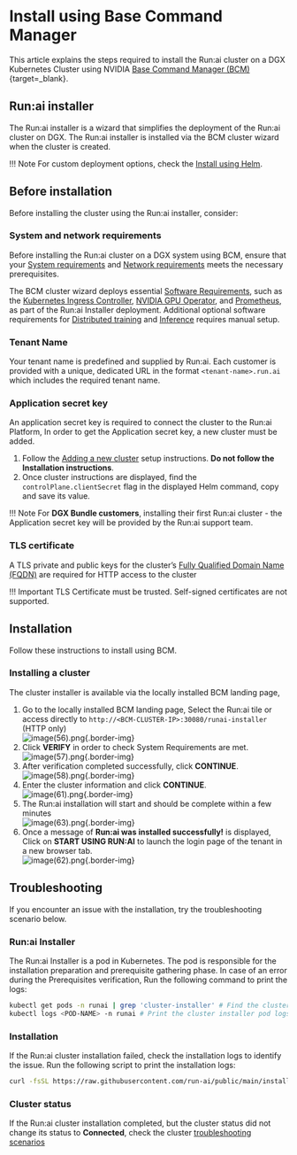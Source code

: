 # Install using Base Command Manager

This article explains the steps required to install the Run:ai cluster on a DGX Kubernetes Cluster using NVIDIA [Base Command Manager (BCM)](https://docs.nvidia.com/base-command-manager/index.html){target=\_blank}.

## Run:ai installer

The Run:ai installer is a wizard that simplifies the deployment of the Run:ai cluster on DGX. The Run:ai installer is installed via the BCM cluster wizard when the cluster is created.

!!! Note For custom deployment options, check the [Install using Helm](./install-using-helm.md).

## Before installation

Before installing the cluster using the Run:ai installer, consider:

### System and network requirements

Before installing the Run:ai cluster on a DGX system using BCM, ensure that your [System requirements](./system-requirements.md) and [Network requirements](./network-requirements.md) meets the necessary prerequisites.

The BCM cluster wizard deploys essential [Software Requirements](./system-requirements.md#software-requirements), such as the [Kubernetes Ingress Controller](./system-requirements.md#kubernetes-ingress-controller), [NVIDIA GPU Operator](./system-requirements.md#nvidia-gpu-operator), and [Prometheus](./system-requirements.md#prometheus), as part of the Run:ai Installer deployment. Additional optional software requirements for [Distributed training](./system-requirements.md#distributed-training) and [Inference](./system-requirements.md#inference) requires manual setup.

### Tenant Name

Your tenant name is predefined and supplied by Run:ai. Each customer is provided with a unique, dedicated URL in the format `<tenant-name>.run.ai` which includes the required tenant name.

### Application secret key

An application secret key is required to connect the cluster to the Run:ai Platform, In order to get the Application secret key, a new cluster must be added.

1. Follow the [Adding a new cluster](./install-using-helm.md) setup instructions. **Do not follow the Installation instructions**.
2. Once cluster instructions are displayed, find the `controlPlane.clientSecret` flag in the displayed Helm command, copy and save its value.

!!! Note For **DGX Bundle customers**, installing their first Run:ai cluster - the Application secret key will be provided by the Run:ai support team.


### TLS certificate

A TLS private and public keys for the cluster’s [Fully Qualified Domain Name (FQDN)](./system-requirements.md#fully-qualified-domain-name-fqdn) are required for HTTP access to the cluster

!!! Important TLS Certificate must be trusted. Self-signed certificates are not supported.

## Installation

Follow these instructions to install using BCM.

### Installing a cluster

The cluster installer is available via the locally installed BCM landing page,

1. Go to the locally installed BCM landing page, Select the Run:ai tile or access directly to `http://<BCM-CLUSTER-IP>:30080/runai-installer` (HTTP only)\
   ![image(56).png](img/bcm1.png){.border-img}
2. Click **VERIFY** in order to check System Requirements are met.\
   ![image(57).png](img/bcm2.png){.border-img}
3. After verification completed successfully, click **CONTINUE**.\
   ![image(58).png](img/bcm2.5.png){.border-img}
4. Enter the cluster information and click **CONTINUE**.\
   ![image(61).png](img/bcm3.png){.border-img}
5. The Run:ai installation will start and should be complete within a few minutes\
   ![image(63).png](img/bcm4.png){.border-img}
6. Once a message of **Run:ai was installed successfully!** is displayed, Click on **START USING RUN:AI** to launch the login page of the tenant in a new browser tab.\
   ![image(62).png](img/bcm5.png){.border-img}

## Troubleshooting

If you encounter an issue with the installation, try the troubleshooting scenario below.

### Run:ai Installer

The Run:ai Installer is a pod in Kubernetes. The pod is responsible for the installation preparation and prerequisite gathering phase. In case of an error during the Prerequisites verification, Run the following command to print the logs:

```bash
kubectl get pods -n runai | grep 'cluster-installer' # Find the cluster installer pod's name
kubectl logs <POD-NAME> -n runai # Print the cluster installer pod logs
```

### Installation

If the Run:ai cluster installation failed, check the installation logs to identify the issue. Run the following script to print the installation logs:

```bash
curl -fsSL https://raw.githubusercontent.com/run-ai/public/main/installation/get-installation-logs.sh
```

### Cluster status

If the Run:ai cluster installation completed, but the cluster status did not change its status to **Connected**, check the cluster [troubleshooting scenarios](../infrastructure-procedures/clusters.md#troubleshooting-scenarios)

